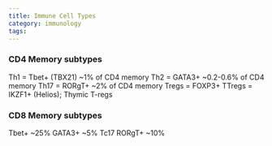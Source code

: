 ```yaml
---
title: Immune Cell Types
category: immunology
tags:
---
```




### CD4 Memory subtypes
Th1 = Tbet+ (TBX21) ~1% of CD4 memory
Th2 = GATA3+ ~0.2-0.6% of CD4 memory
Th17 = RORgT+ ~2% of CD4 memory
Tregs = FOXP3+ 
TTregs = IKZF1+ (Helios); Thymic T-regs

### CD8 Memory subtypes
Tbet+ ~25%
GATA3+ ~5%
Tc17 RORgT+ ~10%

